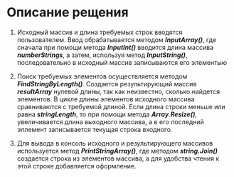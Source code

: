 # Описание рещения

1. Исходный массив и длина требуемых строк вводятся пользователем. Ввод обрабатывается методом ***InputArray()***, где сначала при помощи метода ***InputInt()*** вводится длина массива ***numberStrings***, а затем, используя метод ***InputString()***, последовательно в исходный массив записываются его элементыю

2. Поиск требуемых элементов осуществляется методом ***FindStringByLength()***. Создается результирующий массив ***resultArray*** нулевой длины, так как неизвестно, сколько найдется элементов. В цикле длины элементов исходного массива сравниваются с требуемой длиной. Если длина строки меньше или равна ***stringLength***, то при помощи метода ***Array.Resize()***, увеличивается длина выходного массива, а в его последний эллемент записывается текущая строка входного.

3. Для вывода в консоль исходного и результирующего массивов используется метод ***PrintStringArray()***, где методом ***string.Join()*** создается строка из элементов массива, а для удобства чтения к этой строке добавляется оформление.